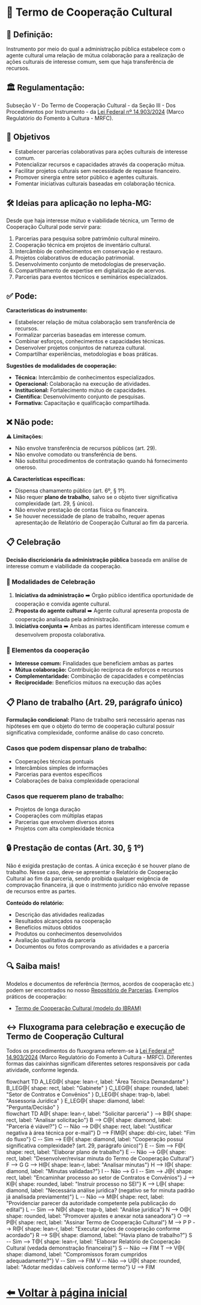 # 🤝 Termo de Cooperação Cultural

## 📌 Definição:
Instrumento por meio do qual a administração pública estabelece com o agente cultural uma relação de mútua colaboração para a realização de ações culturais de interesse comum, sem que haja transferência de recursos.

## 🏛️ Regulamentação:
Subseção V - Do Termo de Cooperação Cultural - da Seção III - Dos Procedimentos por Instrumento - da [Lei Federal nº 14.903/2024](https://www.planalto.gov.br/ccivil_03/_ato2023-2026/2024/lei/l14903.htm) (Marco Regulatório do Fomento à Cultura - MRFC).

## 🎯 Objetivos
- Estabelecer parcerias colaborativas para ações culturais de interesse comum.
- Potencializar recursos e capacidades através da cooperação mútua.
- Facilitar projetos culturais sem necessidade de repasse financeiro.
- Promover sinergia entre setor público e agentes culturais.
- Fomentar iniciativas culturais baseadas em colaboração técnica.

## 🛠️ Ideias para aplicação no Iepha-MG:
Desde que haja interesse mútuo e viabilidade técnica, um Termo de Cooperação Cultural pode servir para:
1. Parcerias para pesquisa sobre patrimônio cultural mineiro.
2. Cooperação técnica em projetos de inventário cultural.
3. Intercâmbio de conhecimentos em conservação e restauro.
4. Projetos colaborativos de educação patrimonial.
5. Desenvolvimento conjunto de metodologias de preservação.
6. Compartilhamento de expertise em digitalização de acervos.
7. Parcerias para eventos técnicos e seminários especializados.

## ✅ Pode:
**Características do instrumento:**
- Estabelecer relação de mútua colaboração sem transferência de recursos.
- Formalizar parcerias baseadas em interesse comum.
- Combinar esforços, conhecimentos e capacidades técnicas.
- Desenvolver projetos conjuntos de natureza cultural.
- Compartilhar experiências, metodologias e boas práticas.

**Sugestões de modalidades de cooperação:**
- **Técnica:** Intercâmbio de conhecimentos especializados.
- **Operacional:** Colaboração na execução de atividades.
- **Institucional:** Fortalecimento mútuo de capacidades.
- **Científica:** Desenvolvimento conjunto de pesquisas.
- **Formativa:** Capacitação e qualificação compartilhada.

## ❌ Não pode:  
⚠️ **Limitações:**  
- Não envolve transferência de recursos públicos (art. 29).
- Não envolve comodato ou transferência de bens.
- Não substitui procedimentos de contratação quando há fornecimento oneroso.

⚠️ **Características específicas:**  
- Dispensa chamamento público (art. 6º, § 1º).
- Não requer **plano de trabalho**, salvo se o objeto tiver significativa complexidade (art. 29, § único).
- Não envolve prestação de contas física ou financeira.
- Se houver necessidade de plano de trabalho, requer apenas apresentação de Relatório de Cooperação Cultural ao fim da parceria.

## 📋 Celebração
**Decisão discricionária da administração pública** baseada em análise de interesse comum e viabilidade da cooperação.

### 🔑 Modalidades de Celebração
1. **Iniciativa da administração** ➡️ Órgão público identifica oportunidade de cooperação e convida agente cultural.
2. **Proposta do agente cultural** ➡️ Agente cultural apresenta proposta de cooperação analisada pela administração.
3. **Iniciativa conjunta** ➡️ Ambas as partes identificam interesse comum e desenvolvem proposta colaborativa.

### 🤝 Elementos da cooperação
- **Interesse comum:** Finalidades que beneficiem ambas as partes
- **Mútua colaboração:** Contribuição recíproca de esforços e recursos
- **Complementaridade:** Combinação de capacidades e competências
- **Reciprocidade:** Benefícios mútuos na execução das ações

## 📋 Plano de trabalho (Art. 29, parágrafo único)
**Formulação condicional:** Plano de trabalho será necessário apenas nas hipóteses em que o objeto do termo de cooperação cultural possuir significativa complexidade, conforme análise do caso concreto.

### Casos que podem dispensar plano de trabalho:
- Cooperações técnicas pontuais
- Intercâmbios simples de informações
- Parcerias para eventos específicos
- Colaborações de baixa complexidade operacional

### Casos que requerem plano de trabalho:
- Projetos de longa duração
- Cooperações com múltiplas etapas
- Parcerias que envolvem diversos atores
- Projetos com alta complexidade técnica

## 🔒 Prestação de contas (Art. 30,  § 1º)
Não é exigida prestação de contas. A única exceção é se houver plano de trabalho. Nesse caso, deve-se apresentar o Relatório de Cooperação Cultural ao fim da parceria, sendo proibida qualquer exigência de comprovação financeira, já que o instrmento jurídico não envolve repasse de recursos entre as partes.

**Conteúdo do relatório:**
- Descrição das atividades realizadas
- Resultados alcançados na cooperação
- Benefícios mútuos obtidos
- Produtos ou conhecimentos desenvolvidos
- Avaliação qualitativa da parceria
- Documentos ou fotos comprovando as atividades e a parceria

## 🔍 Saiba mais!
Modelos e documentos de referência (termos, acordos de cooperação etc.) podem ser encontrados no nosso [Repositório de Parcerias](https://lucasfainblat.github.io/manual.appi/paginas/repositorio/README.html). Exemplos práticos de cooperação:
- [Termo de Cooperação Cultural (modelo do IBRAM)](https://www.google.com/url?sa=t&rct=j&q=&esrc=s&source=web&cd=&cad=rja&uact=8&ved=2ahUKEwiU8OmFs-qOAxX3tZUCHb66HzMQFnoECBkQAQ&url=https%3A%2F%2Fwww.gov.br%2Fmuseus%2Fpt-br%2Facesso-a-informacao%2Fparticipacao-social%2Feditais-de-chamamento-publico%2Fchamadas-publicas-outras-iniciativas%2Fchamadas-publicas-2024%2Fedital-de-chamamento-publico-n19-comunicacoes-coordenadas-no-8fnm-anexo-v-termo-de-cooperacao-cultural.pdf&usg=AOvVaw3Jii3hCWgrZ3uRVC6N6Gh4&opi=89978449)

## ↔️ Fluxograma para celebração e execução de Termo de Cooperação Cultural
Todos os procedimentos do fluxograma referem-se à [Lei Federal nº 14.903/2024](https://www.planalto.gov.br/ccivil_03/_ato2023-2026/2024/lei/l14903.htm) (Marco Regulatório do Fomento à Cultura - MRFC). Diferentes formas das caixinhas significam diferentes setores responsáveis por cada atividade, conforme legenda.

<div class="mermaid">
flowchart TD
    A_LEG@{ shape: lean-r, label: "Área Técnica Demandante" }
    B_LEG@{ shape: rect, label: "Gabinete" }
    C_LEG@{ shape: rounded, label: "Setor de Contratos e Convênios" }
    D_LEG@{ shape: trap-b, label: "Assessoria Jurídica" }
    E_LEG@{ shape: diamond, label: "Pergunta/Decisão" }
</div>

<div class="mermaid">
flowchart TD
    A@{ shape: lean-r, label: "Solicitar parceria" } --> B@{ shape: rect, label: "Analisar solicitação"}
    B --> C@{ shape: diamond, label: "Parceria é viável?"}
    C -- Não --> D@{ shape: rect, label: "Justificar negativa à área técnica por e-mail"}
    D --> FIM@{ shape: dbl-circ, label: "Fim do fluxo"}
    C -- Sim --> E@{ shape: diamond, label: "Cooperação possui significativa complexidade? (art. 29, parágrafo único)"}
    E -- Sim --> F@{ shape: rect, label: "Elaborar plano de trabalho"}
    E -- Não --> G@{ shape: rect, label: "Desenvolver/revisar minuta do Termo de Cooperação Cultural"}
    F --> G
    G --> H@{ shape: lean-r, label: "Analisar minutas"}
    H --> I@{ shape: diamond, label: "Minutas validadas?"}
    I -- Não --> G
    I -- Sim --> J@{ shape: rect, label: "Encaminhar processo ao setor de Contratos e Convênios"}
    J --> K@{ shape: rounded, label: "Instruir processo no SEI"}
    K --> L@{ shape: diamond, label: "Necessária análise jurídica? (negativo se for minuta padrão já analisada previamente)"}
    L -- Não --> M@{ shape: rect, label: "Providenciar parecer da autoridade competente pela publicação do edital"}
    L -- Sim --> N@{ shape: trap-b, label: "Análise jurídica"}
    N --> O@{ shape: rounded, label: "Promover ajustes e anexar nota saneadora"}
    O --> P@{ shape: rect, label: "Assinar Termo de Cooperação Cultural"}
    M --> P
    P --> R@{ shape: lean-r, label: "Executar ações de cooperação conforme acordado"}
    R --> S@{ shape: diamond, label: "Havia plano de trabalho?"}
    S -- Sim --> T@{ shape: lean-r, label: "Elaborar Relatório de Cooperação Cultural (vedada demonstração financeira)"}
    S -- Não --> FIM
    T --> V@{ shape: diamond, label: "Compromissos foram cumpridos adequadamente?"}
    V -- Sim --> FIM
    V -- Não --> U@{ shape: rounded, label: "Adotar medidas cabíveis conforme termo"}
    U --> FIM
</div>

<script type="module">
      import mermaid from 'https://cdn.jsdelivr.net/npm/mermaid@11/dist/mermaid.esm.min.mjs';
    
      mermaid.initialize({ startOnLoad: true });
</script>

# [⬅️ Voltar à página inicial](https://lucasfainblat.github.io/manual.appi)
